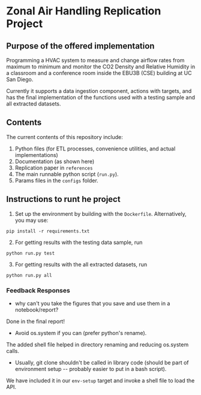 # Zonal Air Handling Replication Project

## Purpose of the offered implementation
Programming a HVAC system to measure and change airflow rates from maximum to minimum and monitor the CO2 Density and Relative Humidity in a classroom and a conference room inside the EBU3B (CSE) building at UC San Diego.

Currently it supports a data ingestion component, actions with targets, and has the final implementation of the functions used with a testing sample and all extracted datasets.

## Contents
The current contents of this repository include:
1. Python files (for ETL processes, convenience utilities, and actual implementations)
2. Documentation (as shown here)
3. Replication paper in `references`
4. The main runnable python script (`run.py`). 
5. Params files in the `configs` folder.

## Instructions to runt he project

1. Set up the environment by building with the `Dockerfile`. Alternatively, you may use:

`pip install -r requirements.txt`

2. For getting results with the testing data sample, run

`python run.py test`

3. For getting results with the all extracted datasets, run

`python run.py all`

### Feedback Responses

* why can't you take the figures that you save and use them in a notebook/report?

Done in the final report!

* Avoid os.system if you can (prefer python's rename).

The added shell file helped in directory renaming and reducing os.system calls. 

* Usually, git clone shouldn't be called in library code (should be part of environment setup -- probably easier to put in a bash script).

We have included it in our `env-setup` target and invoke a shell file to load the API.
